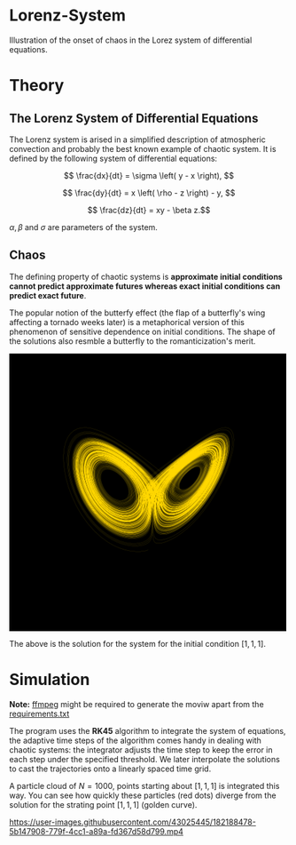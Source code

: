 # Lorenz-System

Illustration of the onset of chaos in the Lorez system of differential equations.

# Theory

## The Lorenz System of Differential Equations

The Lorenz system is arised in a simplified description of atmospheric convection and probably the best known example of chaotic system. It is defined by the following system of differential equations:

$$ \frac{dx}{dt} = \sigma \left( y - x \right), $$

$$ \frac{dy}{dt} = x \left( \rho - z \right)  - y, $$

$$ \frac{dz}{dt} = xy - \beta z.$$

$\alpha, \beta \text{ and } \sigma$ are parameters of the system.

## Chaos

The defining property of chaotic systems is **approximate initial conditions cannot predict approximate futures whereas exact initial conditions can predict exact future**.

The popular notion of the butterfy effect (the flap of a butterfly's wing affecting a tornado weeks later) is a metaphorical version of this phenomenon of sensitive dependence on initial conditions. The shape of the solutions also resmble a butterfly to the romanticization's merit.

<p>
  <img align="center" src="Lorenz_Attractor_Compressed.png" alt="" width="500px">
</p>




The above is the solution for the system for the initial condition $[1, 1, 1]$.

# Simulation

**Note:** [ffmpeg](https://github.com/kkroening/ffmpeg-python) might be required to generate the moviw apart from the [requirements.txt](requirements.txt)

The program uses the **RK45** algorithm to integrate the system of equations, the adaptive time steps of the algorithm comes handy in dealing with chaotic systems: the integrator adjusts the time step to keep the error in each step under the specified threshold. We later interpolate the solutions to cast the trajectories onto a linearly spaced time grid.

A particle cloud of $N = 1000$, points starting about $[1, 1, 1]$ is integrated this way. You can see how quickly these particles (red dots) diverge from the solution for the strating point $[1, 1, 1]$ (golden curve).



https://user-images.githubusercontent.com/43025445/182188478-5b147908-779f-4cc1-a89a-fd367d58d799.mp4



